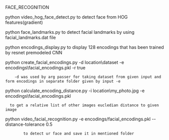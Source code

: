 FACE_RECOGNITION
 
python video_hog_face_detect.py to detect face from HOG features(gradient)

python face_landmarks.py to detect facial landmarks by using facial_landmarks.dat file

python encodings_display.py to display 128 encodings that has been trained by resnet premodeled CNN

python create_facial_encodings.py -d location\dataset -e encodings\facial_encodings.pkl -r true

    	-d was used by arg passer for taking dataset from given input and form encodings in separate folder given by input -e

python calculate_encoding_distance.py -i location\my_photo.jpg -e encodings\facial_encodings.pkl

      to get a relative list of other images eucledian distance to given image
      
python video_facial_recognition.py -e encodings/facial_encodings.pkl --distance-tolerance 0.5
    
			to detect ur face and save it in mentioned folder
      
